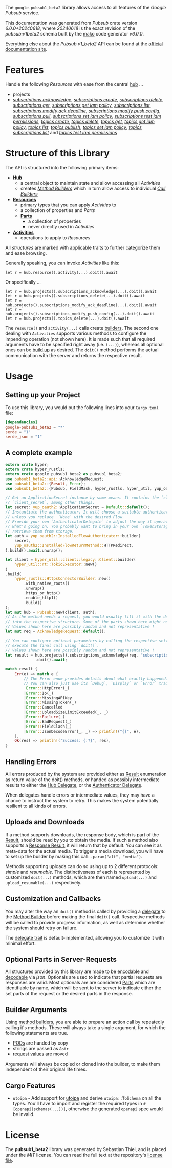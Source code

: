 <!---
DO NOT EDIT !
This file was generated automatically from 'src/generator/templates/api/README.md.mako'
DO NOT EDIT !
-->
The `google-pubsub1_beta2` library allows access to all features of the *Google Pubsub* service.

This documentation was generated from *Pubsub* crate version *6.0.0+20240618*, where *20240618* is the exact revision of the *pubsub:v1beta2* schema built by the [mako](http://www.makotemplates.org/) code generator *v6.0.0*.

Everything else about the *Pubsub* *v1_beta2* API can be found at the
[official documentation site](https://cloud.google.com/pubsub/docs).
# Features

Handle the following *Resources* with ease from the central [hub](https://docs.rs/google-pubsub1_beta2/6.0.0+20240618/google_pubsub1_beta2/Pubsub) ...

* projects
 * [*subscriptions acknowledge*](https://docs.rs/google-pubsub1_beta2/6.0.0+20240618/google_pubsub1_beta2/api::ProjectSubscriptionAcknowledgeCall), [*subscriptions create*](https://docs.rs/google-pubsub1_beta2/6.0.0+20240618/google_pubsub1_beta2/api::ProjectSubscriptionCreateCall), [*subscriptions delete*](https://docs.rs/google-pubsub1_beta2/6.0.0+20240618/google_pubsub1_beta2/api::ProjectSubscriptionDeleteCall), [*subscriptions get*](https://docs.rs/google-pubsub1_beta2/6.0.0+20240618/google_pubsub1_beta2/api::ProjectSubscriptionGetCall), [*subscriptions get iam policy*](https://docs.rs/google-pubsub1_beta2/6.0.0+20240618/google_pubsub1_beta2/api::ProjectSubscriptionGetIamPolicyCall), [*subscriptions list*](https://docs.rs/google-pubsub1_beta2/6.0.0+20240618/google_pubsub1_beta2/api::ProjectSubscriptionListCall), [*subscriptions modify ack deadline*](https://docs.rs/google-pubsub1_beta2/6.0.0+20240618/google_pubsub1_beta2/api::ProjectSubscriptionModifyAckDeadlineCall), [*subscriptions modify push config*](https://docs.rs/google-pubsub1_beta2/6.0.0+20240618/google_pubsub1_beta2/api::ProjectSubscriptionModifyPushConfigCall), [*subscriptions pull*](https://docs.rs/google-pubsub1_beta2/6.0.0+20240618/google_pubsub1_beta2/api::ProjectSubscriptionPullCall), [*subscriptions set iam policy*](https://docs.rs/google-pubsub1_beta2/6.0.0+20240618/google_pubsub1_beta2/api::ProjectSubscriptionSetIamPolicyCall), [*subscriptions test iam permissions*](https://docs.rs/google-pubsub1_beta2/6.0.0+20240618/google_pubsub1_beta2/api::ProjectSubscriptionTestIamPermissionCall), [*topics create*](https://docs.rs/google-pubsub1_beta2/6.0.0+20240618/google_pubsub1_beta2/api::ProjectTopicCreateCall), [*topics delete*](https://docs.rs/google-pubsub1_beta2/6.0.0+20240618/google_pubsub1_beta2/api::ProjectTopicDeleteCall), [*topics get*](https://docs.rs/google-pubsub1_beta2/6.0.0+20240618/google_pubsub1_beta2/api::ProjectTopicGetCall), [*topics get iam policy*](https://docs.rs/google-pubsub1_beta2/6.0.0+20240618/google_pubsub1_beta2/api::ProjectTopicGetIamPolicyCall), [*topics list*](https://docs.rs/google-pubsub1_beta2/6.0.0+20240618/google_pubsub1_beta2/api::ProjectTopicListCall), [*topics publish*](https://docs.rs/google-pubsub1_beta2/6.0.0+20240618/google_pubsub1_beta2/api::ProjectTopicPublishCall), [*topics set iam policy*](https://docs.rs/google-pubsub1_beta2/6.0.0+20240618/google_pubsub1_beta2/api::ProjectTopicSetIamPolicyCall), [*topics subscriptions list*](https://docs.rs/google-pubsub1_beta2/6.0.0+20240618/google_pubsub1_beta2/api::ProjectTopicSubscriptionListCall) and [*topics test iam permissions*](https://docs.rs/google-pubsub1_beta2/6.0.0+20240618/google_pubsub1_beta2/api::ProjectTopicTestIamPermissionCall)




# Structure of this Library

The API is structured into the following primary items:

* **[Hub](https://docs.rs/google-pubsub1_beta2/6.0.0+20240618/google_pubsub1_beta2/Pubsub)**
    * a central object to maintain state and allow accessing all *Activities*
    * creates [*Method Builders*](https://docs.rs/google-pubsub1_beta2/6.0.0+20240618/google_pubsub1_beta2/common::MethodsBuilder) which in turn
      allow access to individual [*Call Builders*](https://docs.rs/google-pubsub1_beta2/6.0.0+20240618/google_pubsub1_beta2/common::CallBuilder)
* **[Resources](https://docs.rs/google-pubsub1_beta2/6.0.0+20240618/google_pubsub1_beta2/common::Resource)**
    * primary types that you can apply *Activities* to
    * a collection of properties and *Parts*
    * **[Parts](https://docs.rs/google-pubsub1_beta2/6.0.0+20240618/google_pubsub1_beta2/common::Part)**
        * a collection of properties
        * never directly used in *Activities*
* **[Activities](https://docs.rs/google-pubsub1_beta2/6.0.0+20240618/google_pubsub1_beta2/common::CallBuilder)**
    * operations to apply to *Resources*

All *structures* are marked with applicable traits to further categorize them and ease browsing.

Generally speaking, you can invoke *Activities* like this:

```Rust,ignore
let r = hub.resource().activity(...).doit().await
```

Or specifically ...

```ignore
let r = hub.projects().subscriptions_acknowledge(...).doit().await
let r = hub.projects().subscriptions_delete(...).doit().await
let r = hub.projects().subscriptions_modify_ack_deadline(...).doit().await
let r = hub.projects().subscriptions_modify_push_config(...).doit().await
let r = hub.projects().topics_delete(...).doit().await
```

The `resource()` and `activity(...)` calls create [builders][builder-pattern]. The second one dealing with `Activities`
supports various methods to configure the impending operation (not shown here). It is made such that all required arguments have to be
specified right away (i.e. `(...)`), whereas all optional ones can be [build up][builder-pattern] as desired.
The `doit()` method performs the actual communication with the server and returns the respective result.

# Usage

## Setting up your Project

To use this library, you would put the following lines into your `Cargo.toml` file:

```toml
[dependencies]
google-pubsub1_beta2 = "*"
serde = "1"
serde_json = "1"
```

## A complete example

```Rust
extern crate hyper;
extern crate hyper_rustls;
extern crate google_pubsub1_beta2 as pubsub1_beta2;
use pubsub1_beta2::api::AcknowledgeRequest;
use pubsub1_beta2::{Result, Error};
use pubsub1_beta2::{Pubsub, FieldMask, hyper_rustls, hyper_util, yup_oauth2};

// Get an ApplicationSecret instance by some means. It contains the `client_id` and
// `client_secret`, among other things.
let secret: yup_oauth2::ApplicationSecret = Default::default();
// Instantiate the authenticator. It will choose a suitable authentication flow for you,
// unless you replace  `None` with the desired Flow.
// Provide your own `AuthenticatorDelegate` to adjust the way it operates and get feedback about
// what's going on. You probably want to bring in your own `TokenStorage` to persist tokens and
// retrieve them from storage.
let auth = yup_oauth2::InstalledFlowAuthenticator::builder(
    secret,
    yup_oauth2::InstalledFlowReturnMethod::HTTPRedirect,
).build().await.unwrap();

let client = hyper_util::client::legacy::Client::builder(
    hyper_util::rt::TokioExecutor::new()
)
.build(
    hyper_rustls::HttpsConnectorBuilder::new()
        .with_native_roots()
        .unwrap()
        .https_or_http()
        .enable_http1()
        .build()
);
let mut hub = Pubsub::new(client, auth);
// As the method needs a request, you would usually fill it with the desired information
// into the respective structure. Some of the parts shown here might not be applicable !
// Values shown here are possibly random and not representative !
let mut req = AcknowledgeRequest::default();

// You can configure optional parameters by calling the respective setters at will, and
// execute the final call using `doit()`.
// Values shown here are possibly random and not representative !
let result = hub.projects().subscriptions_acknowledge(req, "subscription")
             .doit().await;

match result {
    Err(e) => match e {
        // The Error enum provides details about what exactly happened.
        // You can also just use its `Debug`, `Display` or `Error` traits
         Error::HttpError(_)
        |Error::Io(_)
        |Error::MissingAPIKey
        |Error::MissingToken(_)
        |Error::Cancelled
        |Error::UploadSizeLimitExceeded(_, _)
        |Error::Failure(_)
        |Error::BadRequest(_)
        |Error::FieldClash(_)
        |Error::JsonDecodeError(_, _) => println!("{}", e),
    },
    Ok(res) => println!("Success: {:?}", res),
}

```
## Handling Errors

All errors produced by the system are provided either as [Result](https://docs.rs/google-pubsub1_beta2/6.0.0+20240618/google_pubsub1_beta2/common::Result) enumeration as return value of
the doit() methods, or handed as possibly intermediate results to either the
[Hub Delegate](https://docs.rs/google-pubsub1_beta2/6.0.0+20240618/google_pubsub1_beta2/common::Delegate), or the [Authenticator Delegate](https://docs.rs/yup-oauth2/*/yup_oauth2/trait.AuthenticatorDelegate.html).

When delegates handle errors or intermediate values, they may have a chance to instruct the system to retry. This
makes the system potentially resilient to all kinds of errors.

## Uploads and Downloads
If a method supports downloads, the response body, which is part of the [Result](https://docs.rs/google-pubsub1_beta2/6.0.0+20240618/google_pubsub1_beta2/common::Result), should be
read by you to obtain the media.
If such a method also supports a [Response Result](https://docs.rs/google-pubsub1_beta2/6.0.0+20240618/google_pubsub1_beta2/common::ResponseResult), it will return that by default.
You can see it as meta-data for the actual media. To trigger a media download, you will have to set up the builder by making
this call: `.param("alt", "media")`.

Methods supporting uploads can do so using up to 2 different protocols:
*simple* and *resumable*. The distinctiveness of each is represented by customized
`doit(...)` methods, which are then named `upload(...)` and `upload_resumable(...)` respectively.

## Customization and Callbacks

You may alter the way an `doit()` method is called by providing a [delegate](https://docs.rs/google-pubsub1_beta2/6.0.0+20240618/google_pubsub1_beta2/common::Delegate) to the
[Method Builder](https://docs.rs/google-pubsub1_beta2/6.0.0+20240618/google_pubsub1_beta2/common::CallBuilder) before making the final `doit()` call.
Respective methods will be called to provide progress information, as well as determine whether the system should
retry on failure.

The [delegate trait](https://docs.rs/google-pubsub1_beta2/6.0.0+20240618/google_pubsub1_beta2/common::Delegate) is default-implemented, allowing you to customize it with minimal effort.

## Optional Parts in Server-Requests

All structures provided by this library are made to be [encodable](https://docs.rs/google-pubsub1_beta2/6.0.0+20240618/google_pubsub1_beta2/common::RequestValue) and
[decodable](https://docs.rs/google-pubsub1_beta2/6.0.0+20240618/google_pubsub1_beta2/common::ResponseResult) via *json*. Optionals are used to indicate that partial requests are responses
are valid.
Most optionals are are considered [Parts](https://docs.rs/google-pubsub1_beta2/6.0.0+20240618/google_pubsub1_beta2/common::Part) which are identifiable by name, which will be sent to
the server to indicate either the set parts of the request or the desired parts in the response.

## Builder Arguments

Using [method builders](https://docs.rs/google-pubsub1_beta2/6.0.0+20240618/google_pubsub1_beta2/common::CallBuilder), you are able to prepare an action call by repeatedly calling it's methods.
These will always take a single argument, for which the following statements are true.

* [PODs][wiki-pod] are handed by copy
* strings are passed as `&str`
* [request values](https://docs.rs/google-pubsub1_beta2/6.0.0+20240618/google_pubsub1_beta2/common::RequestValue) are moved

Arguments will always be copied or cloned into the builder, to make them independent of their original life times.

[wiki-pod]: http://en.wikipedia.org/wiki/Plain_old_data_structure
[builder-pattern]: http://en.wikipedia.org/wiki/Builder_pattern
[google-go-api]: https://github.com/google/google-api-go-client

## Cargo Features

* `utoipa` - Add support for [utoipa](https://crates.io/crates/utoipa) and derive `utoipa::ToSchema` on all
the types. You'll have to import and register the required types in `#[openapi(schemas(...))]`, otherwise the
generated `openapi` spec would be invalid.


# License
The **pubsub1_beta2** library was generated by Sebastian Thiel, and is placed
under the *MIT* license.
You can read the full text at the repository's [license file][repo-license].

[repo-license]: https://github.com/Byron/google-apis-rsblob/main/LICENSE.md

